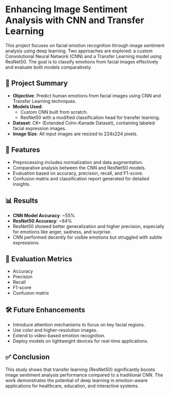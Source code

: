 # Enhancing Image Sentiment Analysis with CNN and Transfer Learning

This project focuses on facial emotion recognition through image sentiment analysis using deep learning. Two approaches are explored: a custom Convolutional Neural Network (CNN) and a Transfer Learning model using ResNet50. The goal is to classify emotions from facial images effectively and evaluate both models comparatively.

## 📌 Project Summary

- **Objective**: Predict human emotions from facial images using CNN and Transfer Learning techniques.
- **Models Used**:
  - Custom CNN built from scratch.
  - ResNet50 with a modified classification head for transfer learning.
- **Dataset**: CK+ (Extended Cohn-Kanade Dataset), containing labeled facial expression images.
- **Image Size**: All input images are resized to 224x224 pixels.

## 🧠 Features

- Preprocessing includes normalization and data augmentation.
- Comparative analysis between the CNN and ResNet50 models.
- Evaluation based on accuracy, precision, recall, and F1-score.
- Confusion matrix and classification report generated for detailed insights.

## 📊 Results

- **CNN Model Accuracy**: ~55%
- **ResNet50 Accuracy**: ~84%
- ResNet50 showed better generalization and higher precision, especially for emotions like anger, sadness, and surprise.
- CNN performed decently for visible emotions but struggled with subtle expressions.

## 🔬 Evaluation Metrics

- Accuracy
- Precision
- Recall
- F1-score
- Confusion matrix

## 🛠 Future Enhancements

- Introduce attention mechanisms to focus on key facial regions.
- Use color and higher-resolution images.
- Extend to video-based emotion recognition.
- Deploy models on lightweight devices for real-time applications.

## ✅ Conclusion

This study shows that transfer learning (ResNet50) significantly boosts image sentiment analysis performance compared to a traditional CNN. The work demonstrates the potential of deep learning in emotion-aware applications for healthcare, education, and interactive systems.

